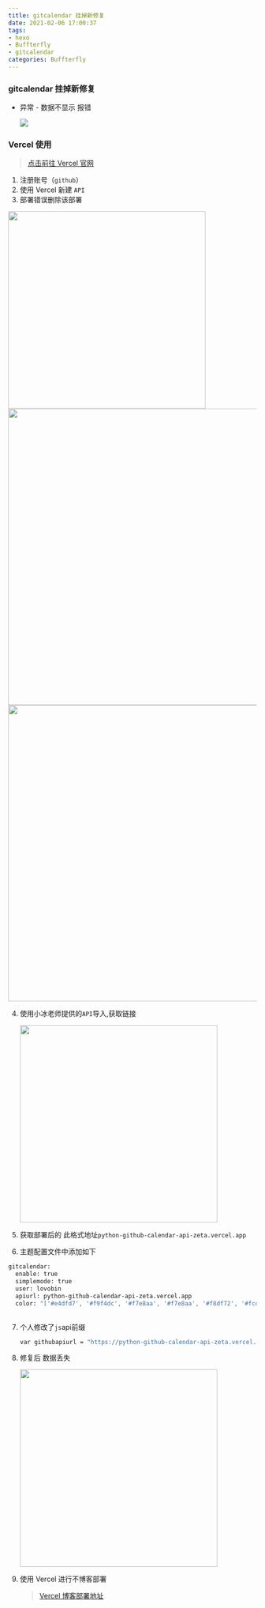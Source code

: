 ```yaml
---
title: gitcalendar 挂掉新修复
date: 2021-02-06 17:00:37
tags:
- hexo
- Buffterfly
- gitcalendar
categories: Buffterfly
---
```


###  gitcalendar 挂掉新修复

+ 异常 - 数据不显示 报错

  <img src="https://gitee.com/wang_hong_bin/repo-bin/raw/master/gitcalendar.png">



###  Vercel 使用

> <a href="https://vercel.com/dashboard">点击前往 Vercel 官网</a>

1. 注册账号（`github`）
2. 使用 Vercel 新建 `API`
3.  部署错误删除该部署

<img src="https://gitee.com/wang_hong_bin/repo-bin/raw/master/deleteProj.png" width="400">

<img src="https://gitee.com/wang_hong_bin/repo-bin/raw/master/20210206172348.png" width="600">

<img src="https://gitee.com/wang_hong_bin/repo-bin/raw/master/deleteV.png" width="600">

4. 使用小冰老师提供的`API`导入,获取链接

   <img src="https://gitee.com/wang_hong_bin/repo-bin/raw/master/other.png" width="400">

5. 获取部署后的 此格式地址`python-github-calendar-api-zeta.vercel.app`

6.  主题配置文件中添加如下

   ```bash
   gitcalendar:
     enable: true
     simplemode: true
     user: lovobin
     apiurl: python-github-calendar-api-zeta.vercel.app
     color: "['#e4dfd7', '#f9f4dc', '#f7e8aa', '#f7e8aa', '#f8df72', '#fcd217', '#fcc515', '#f28e16', '#fb8b05', '#d85916', '#f43e06']"
     
   ```

7. 个人修改了`js`api前缀

   ```bash
   var githubapiurl = "https://python-github-calendar-api-zeta.vercel.app/api?/" + calendar.user;
   ```

8. 修复后 数据丢失

   <img src="https://gitee.com/wang_hong_bin/repo-bin/raw/master/newG.png"  width="400">

9. 使用 Vercel  进行不博客部署

   > <a href="https://learnmore.vercel.app/">Vercel 博客部署地址</a>